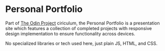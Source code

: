 # Personal Portfolio

Part of [The Odin Project](https://www.theodinproject.com) ciriculum, the Personal Portfolio is a presentation site which features a collection of completed projects with responsive design implementation to ensure functionality across devices.

No specialized libraries or tech used here, just plain JS, HTML, and CSS.
